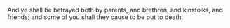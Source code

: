 And ye shall be betrayed both by parents, and brethren, and kinsfolks, and friends; and some of you shall they cause to be put to death.
